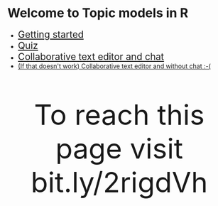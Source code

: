 # Welcome to Topic models in R

* <a href="https://digital-methods-sydney.github.io/ws-201812/getting_started.html" target="_blank" style = "font-size: 150%;">Getting started</a>
* <a href="https://b.socrative.com/login/student/" target="_blank" style="font-size: 150%;">Quiz</a>
* <a href="http://collabedit.com/y56w6" target="_blank"  style = "font-size: 150%;">Collaborative text editor and chat</a>
* <a href="https://docs.google.com/document/d/1lONGbLuz0Wass2RUnM6oxfmcFD3MgxxjdYXvxRqNiDw/edit?usp=sharing" target="_blank">(If that doesn't work) Collaborative text editor and without chat :-(</a>

<p style = "font-size: 450%;" align="center">To reach this page visit bit.ly/2rigdVh<p>
